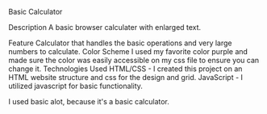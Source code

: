 Basic Calculator 

Description
A basic browser calculater with enlarged text.

Feature
Calculator that handles the basic operations and very large numbers to calculate.
Color Scheme
I used my favorite color purple and made sure the color was easily accessible on my css file to ensure you can change it.
Technologies Used
HTML/CSS - I created this project on an HTML website structure and css for the design and grid.
JavaScript - I utilized javascript for basic functionality.

I used basic alot, because it's a basic calculator.
